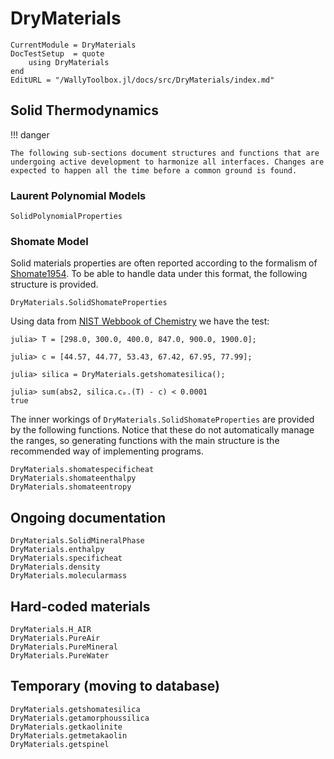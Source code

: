 # DryMaterials

```@meta
CurrentModule = DryMaterials
DocTestSetup  = quote
    using DryMaterials
end
EditURL = "/WallyToolbox.jl/docs/src/DryMaterials/index.md"
```

## Solid Thermodynamics

!!! danger

    The following sub-sections document structures and functions that are undergoing active development to harmonize all interfaces. Changes are expected to happen all the time before a common ground is found.

### Laurent Polynomial Models

```@docs
SolidPolynomialProperties
```

### Shomate Model

Solid materials properties are often reported according to the formalism of [Shomate1954](@cite). To be able to handle data under this format, the following structure is provided.

```@docs
DryMaterials.SolidShomateProperties
```

Using data from [NIST Webbook of Chemistry](https://webbook.nist.gov/cgi/cbook.cgi?ID=C14808607&Type=JANAFS&Table=on) we have the test:

```jldoctest
julia> T = [298.0, 300.0, 400.0, 847.0, 900.0, 1900.0];
    
julia> c = [44.57, 44.77, 53.43, 67.42, 67.95, 77.99];

julia> silica = DryMaterials.getshomatesilica();

julia> sum(abs2, silica.cₚ.(T) - c) < 0.0001
true
```

The inner workings of `DryMaterials.SolidShomateProperties` are provided by the following functions. Notice that these do not automatically manage the ranges, so generating functions with the main structure is the recommended way of implementing programs.

```@docs
DryMaterials.shomatespecificheat
DryMaterials.shomateenthalpy
DryMaterials.shomateentropy
```

## Ongoing documentation

```@docs
DryMaterials.SolidMineralPhase
DryMaterials.enthalpy
DryMaterials.specificheat
DryMaterials.density
DryMaterials.molecularmass
```

## Hard-coded materials

```@docs
DryMaterials.H_AIR
DryMaterials.PureAir
DryMaterials.PureMineral
DryMaterials.PureWater
```

## Temporary (moving to database)

```@docs
DryMaterials.getshomatesilica
DryMaterials.getamorphoussilica
DryMaterials.getkaolinite
DryMaterials.getmetakaolin
DryMaterials.getspinel
```
